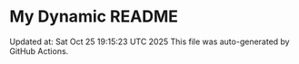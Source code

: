 # My Dynamic README
Updated at: Sat Oct 25 19:15:23 UTC 2025
This file was auto-generated by GitHub Actions.
